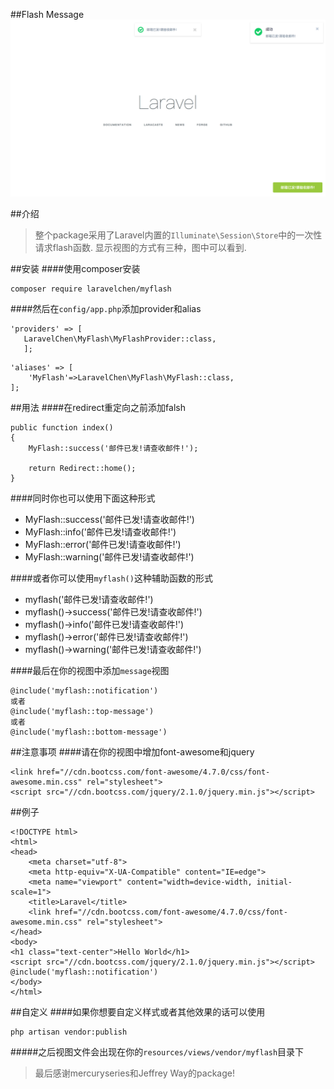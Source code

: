 ##Flash Message
![image](https://github.com/LaravelChen/myflash/raw/master/images/example.png)

##介绍
> 整个package采用了Laravel内置的```Illuminate\Session\Store```中的一次性请求flash函数.
显示视图的方式有三种，图中可以看到.


##安装
####使用composer安装
```
composer require laravelchen/myflash
```
####然后在```config/app.php```添加provider和alias
```
'providers' => [
   LaravelChen\MyFlash\MyFlashProvider::class,
   ];
```
```
'aliases' => [
    'MyFlash'=>LaravelChen\MyFlash\MyFlash::class,
];
```

##用法
####在redirect重定向之前添加falsh
```
public function index()
{
    MyFlash::success('邮件已发!请查收邮件!');

    return Redirect::home();
}
```
####同时你也可以使用下面这种形式
- MyFlash::success('邮件已发!请查收邮件!')
- MyFlash::info('邮件已发!请查收邮件!')
- MyFlash::error('邮件已发!请查收邮件!')
- MyFlash::warning('邮件已发!请查收邮件!')

####或者你可以使用```myflash()```这种辅助函数的形式
- myflash('邮件已发!请查收邮件!')
- myflash()->success('邮件已发!请查收邮件!')
- myflash()->info('邮件已发!请查收邮件!')
- myflash()->error('邮件已发!请查收邮件!')
- myflash()->warning('邮件已发!请查收邮件!')

####最后在你的视图中添加```message```视图
```
@include('myflash::notification')
或者
@include('myflash::top-message')
或者
@include('myflash::bottom-message')
```

##注意事项
####请在你的视图中增加font-awesome和jquery
```
<link href="//cdn.bootcss.com/font-awesome/4.7.0/css/font-awesome.min.css" rel="stylesheet">
<script src="//cdn.bootcss.com/jquery/2.1.0/jquery.min.js"></script>
```

##例子
```
<!DOCTYPE html>
<html>
<head>
    <meta charset="utf-8">
    <meta http-equiv="X-UA-Compatible" content="IE=edge">
    <meta name="viewport" content="width=device-width, initial-scale=1">
    <title>Laravel</title>
    <link href="//cdn.bootcss.com/font-awesome/4.7.0/css/font-awesome.min.css" rel="stylesheet">
</head>
<body>
<h1 class="text-center">Hello World</h1>
<script src="//cdn.bootcss.com/jquery/2.1.0/jquery.min.js"></script>
@include('myflash::notification')
</body>
</html>
```
##自定义
####如果你想要自定义样式或者其他效果的话可以使用
```
php artisan vendor:publish
```
#####之后视图文件会出现在你的```resources/views/vendor/myflash```目录下

> 最后感谢mercuryseries和Jeffrey Way的package!


